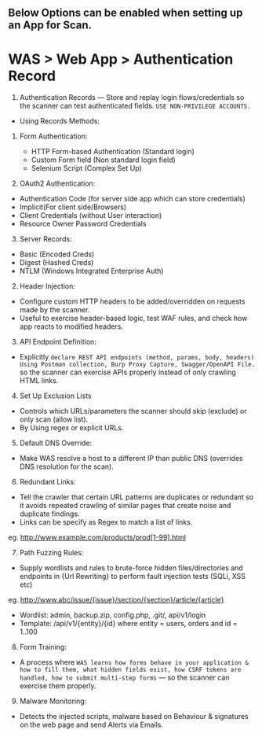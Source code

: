 ## Below Options can be enabled when setting up an App for Scan.

# WAS > Web App > Authentication Record

1. Authentication Records — Store and replay login flows/credentials so the scanner can test authenticated fields. `USE NON-PRIVILEGE ACCOUNTS.`
- Using Records Methods:
1. Form Authentication:
    - HTTP Form-based Authentication (Standard login)
    - Custom Form field (Non standard login field)
    - Selenium Script (Complex Set Up)

2. OAuth2 Authentication:
- Authentication Code (for server side app which can store credentials)
- Implicit(For client side/Browsers)
- Client Credentials (without User interaction)
- Resource Owner Password Credentials

3. Server Records:
- Basic (Encoded Creds)
- Digest (Hashed Creds)
- NTLM (Windows Integrated Enterprise Auth)

2. Header Injection:
- Configure custom HTTP headers to be added/overridden on requests made by the scanner.
- Useful to exercise header-based logic, test WAF rules, and check how app reacts to modified headers.

3. API Endpoint Definition:
- Explicitly `declare REST API endpoints (method, params, body, headers) Using Postman collection, Burp Proxy Capture, Swagger/OpenAPI File.` so the scanner can exercise APIs properly instead of only crawling HTML links.


4. Set Up Exclusion Lists
- Controls which URLs/parameters the scanner should skip (exclude) or only scan (allow list). 
- By Using regex or explicit URLs.

5. Default DNS Override:
- Make WAS resolve a host to a different IP than public DNS (overrides DNS resolution for the scan).

6. Redundant Links:
- Tell the crawler that certain URL patterns are duplicates or redundant so it avoids repeated crawling of similar pages that create noise and duplicate findings.
- Links can be specify as Regex to match a list of links.

eg. http://www.example.com/products/prod[1-99].html

7. Path Fuzzing Rules:
- Supply wordlists and rules to brute-force hidden files/directories and endpoints in {Url Rewriting} to perform fault injection tests (SQLi, XSS etc)

eg. http://www.abc/issue/{issue}/section/{section}/article/{article}
- Wordlist: admin, backup.zip, config.php, .git/, api/v1/login
- Template: /api/v1/{entity}/{id} where entity = users, orders and id = 1..100

8. Form Training:
- A process where `WAS learns how forms behave in your application & how to fill them, what hidden fields exist, how CSRF tokens are handled, how to submit multi-step forms` — so the scanner can exercise them properly.

9. Malware Monitoring:
- Detects the injected scripts, malware based on Behaviour & signatures on the web page and send Alerts via Emails.
